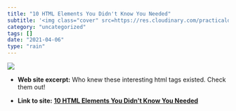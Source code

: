 ```yaml
---
title: "10 HTML Elements You Didn't Know You Needed"
subtitle: '<img class="cover" src=https://res.cloudinary.com/practicaldev/image/fetch/s--AtOM1XyE--/c_imagga_sc...'
category: "uncategorized"
tags: []
date: "2021-04-06"
type: "rain"
---
```

<img class="cover" src=https://res.cloudinary.com/practicaldev/image/fetch/s--AtOM1XyE--/c_imagga_scale,f_auto,fl_progressive,h_500,q_auto,w_1000/https://cdn-images-1.medium.com/max/1600/1%2A8yz3hkO3ynHV2qYGARynJg.jpeg>



* **Web site excerpt:** Who knew these interesting html tags existed. Check them out!

* **Link to site:** **[10 HTML Elements You Didn't Know You Needed](https://dev.to/emmawedekind/10-html-element-you-didnt-know-you-needed-3jo4)**